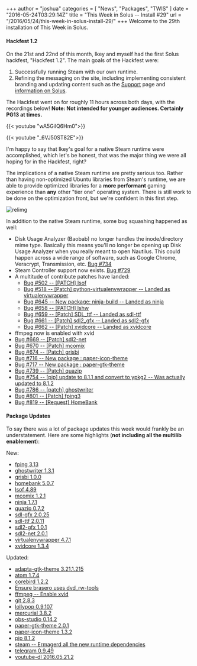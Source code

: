 +++
author = "joshua"
categories = [
"News",
"Packages",
"TWIS"
]
date =  "2016-05-24T03:29:14Z"
title = "This Week in Solus -- Install #29"
url = "/2016/05/24/this-week-in-solus-install-29/"
+++ 
Welcome to the 29th installation of This Week in Solus. 

#### Hackfest 1.2

On the 21st and 22nd of this month, Ikey and myself had the first Solus hackfest, "Hackfest 1.2". The main goals of the Hackfest were:

1. Successfully running Steam with our own runtime.
2. Refining the messaging on the site, including implementing consistent branding and updating content such as the [Support](https://solus-project.com/support/) page and 
 [information on Solus](https://solus-project.com/solus/).

The Hackfest went on for roughly 11 hours across both days, with the recordings below! **Note: Not intended for younger audiences. Certainly PG13 at times.**

{{< youtube "wA5GilQ6Hm0">}}

{{< youtube "_6VJ50ST82E">}}

I'm happy to say that Ikey's goal for a native Steam runtime were accomplished, which let's be honest, that was the major thing we were all hoping for in the Hackfest, right?

The implications of a native Steam runtime are pretty serious too. Rather than having non-optimized Ubuntu libraries from Steam's runtime, we are able to provide optimized libraries for a **more performant** gaming experience than **any** other 
"tier one" operating system. There is still work to be done on the optimization front, but we're confident in this first step.

![relimg](Screenshot-from-2016-05-23-00-46-16.png)

In addition to the native Steam runtime, some bug squashing happened as well:

- Disk Usage Analyzer (Baobab) no longer handles the inode/directory mime type. Basically this means you'll no longer be opening up Disk Usage Analyzer when you really meant to open Nautilus. This could happen across a wide range of software, such as 
Google Chrome, Veracrypt, Transmission, etc. [Bug #734](https://bugs.solus-project.com/show_bug.cgi?id=734)
- Steam Controller support now exists. [Bug #729](https://bugs.solus-project.com/show_bug.cgi?id=729)
- A multitude of contribute patches have landed: 
  - [Bug #502 -- [PATCH] lsof ](https://bugs.solus-project.com/show_bug.cgi?id=502)
  - [Bug #518 -- [Patch] python-virtualenvwrapper -- Landed as virtualenvwrapper](https://bugs.solus-project.com/show_bug.cgi?id=518)
  - [Bug #645 -- New package: ninja-build -- Landed as ninja](https://bugs.solus-project.com/show_bug.cgi?id=645)
  - [Bug #658 -- [PATCH] lshw](https://bugs.solus-project.com/show_bug.cgi?id=658)
  - [Bug #659 -- [Patch] SDL_ttf -- Landed as sdl-ttf](https://bugs.solus-project.com/show_bug.cgi?id=659)
  - [Bug #661 -- [Patch] sdl2_gfx -- Landed as sdl2-gfx](https://bugs.solus-project.com/show_bug.cgi?id=661)
  - [Bug #662 -- [Patch] xvidcore -- Landed as xvidcore](https://bugs.solus-project.com/show_bug.cgi?id=662) 
- ffmpeg now is enabled with xvid
- [Bug #669 -- [Patch] sdl2-net](https://bugs.solus-project.com/show_bug.cgi?id=669)
- [Bug #670 -- [Patch] mcomix](https://bugs.solus-project.com/show_bug.cgi?id=670)
- [Bug #674 -- [Patch] grisbi](https://bugs.solus-project.com/show_bug.cgi?id=674)
- [Bug #716 -- New package : paper-icon-theme](https://bugs.solus-project.com/show_bug.cgi?id=716)
- [Bug #717 -- New package : paper-gtk-theme ](https://bugs.solus-project.com/show_bug.cgi?id=717)
- [Bug #739 -- [Patch] quazip](https://bugs.solus-project.com/show_bug.cgi?id=739)
- [Bug #754 -- [pip] update to 8.1.1 and convert to ypkg2 -- Was actually updated to 8.1.2](https://bugs.solus-project.com/show_bug.cgi?id=754)
- [Bug #786 -- [patch] ghostwriter](https://bugs.solus-project.com/show_bug.cgi?id=786)
- [Bug #801 -- [Patch] fping3](https://bugs.solus-project.com/show_bug.cgi?id=801)
- [Bug #819 -- [Request] HomeBank](https://bugs.solus-project.com/show_bug.cgi?id=819)

#### Package Updates

To say there was a lot of package updates this week would frankly be an understatement. Here are some highlights (**not including all the multilib enablement**):

New:

- [fping 3.13](https://git.solus-project.com/packages/fping/commit/?id=17a0416b0fc915803c0569acd1bfe60925b3f267)
- [ghostwriter 1.3.1](https://git.solus-project.com/packages/ghostwriter/commit/?id=430b9f474a959515cc1d5a2dab5ff1b12d889912)
- [grisbi 1.0.0](https://git.solus-project.com/packages/grisbi/commit/?id=f77470c62c9d0895874cad30db076a5617b6c234)
- [homebank 5.0.7](https://git.solus-project.com/packages/homebank/commit/?id=3bcebdf00e0b38332f7a96386b90c3426047788f)
- [lsof 4.89](https://git.solus-project.com/packages/lsof/commit/?id=421d194f21eab52c3e5b2d6c1f0de7d6b1762dca)
- [mcomix 1.2.1](https://git.solus-project.com/packages/mcomix/commit/?id=b57c57057c403b6768b5a3e0593ac92c3fb5af14)
- [ninja 1.7.1](https://git.solus-project.com/packages/ninja/commit/?id=2666a796d40e577edc5b56796f96602588d692ad)
- [quazip 0.7.2](https://git.solus-project.com/packages/quazip/commit/?id=02866b89bb6e11652c869d08c008be84939388e3)
- [sdl-gfx 2.0.25](https://git.solus-project.com/packages/sdl-gfx/commit/?id=159e3c4340547f80b520cc07c17ec30b80ffbb2b)
- [sdl-ttf 2.0.11](https://git.solus-project.com/packages/sdl-ttf/commit/?id=a64e77c564b1730f4e7fd96561714d2fe96b76c2)
- [sdl2-gfx 1.0.1](https://git.solus-project.com/packages/sdl2-gfx/commit/?id=29c803a680e768bc3bbeac4556c3f55376c3794b)
- [sdl2-net 2.0.1](https://git.solus-project.com/packages/sdl2-net/commit/?id=88d58e9979e75fa53b6a8ce89d36ea14fb7f2419)
- [virtualenvwrapper 4.7.1](https://git.solus-project.com/packages/virtualenvwrapper/commit/?id=eac4f09d3b8593bd321d8f28db6dc23ba02999bf)
- [xvidcore 1.3.4](https://git.solus-project.com/packages/xvidcore/commit/?id=78e0a8482d776423a00e2f0de5c41fabe9203c25)

Updated:

- [adapta-gtk-theme 3.21.1.215](https://git.solus-project.com/packages/adapta-gtk-theme/commit/?id=100c9b766e669ca0bd000ef9cb945bdb5b6ef618)
- [atom 1.7.4](https://git.solus-project.com/packages/atom/commit/?id=99762ad21f75560292e330fd69e052c05a18f7e8)
- [corebird 1.2.2](https://git.solus-project.com/packages/corebird/commit/?id=7e043c196dcfc99ff798b3c3e8c2cc171a23a320)
- [Ensure brasero uses dvd_rw-tools](https://git.solus-project.com/packages/brasero/commit/?id=54334d4db19976748c2281d9b72844e9c27b9d9e)
- [ffmpeg -- Enable xvid](https://git.solus-project.com/packages/ffmpeg/commit/?id=27bba2b537f7bd8c006519f7f952579319dae1b1)
- [git 2.8.3](https://git.solus-project.com/packages/git/commit/?id=eb97d10276dba74102806c8add75764228850279)
- [lollypop 0.9.107](https://git.solus-project.com/packages/lollypop/commit/?id=9910402594823b34381c8072f782b49e0d0c9d7c)
- [mercurial 3.8.2](https://git.solus-project.com/packages/mercurial/commit/?id=b9e05b2049539f8b569e6bb3969a6b4e40976e8f)
- [obs-studio 0.14.2](https://git.solus-project.com/packages/obs-studio/commit/?id=fc8c3c966e469538f3261e16e4bd02da9aff51b9)
- [paper-gtk-theme 2.0.1](https://git.solus-project.com/packages/paper-gtk-theme/commit/?id=29790e3da558cedd8001598775f018d72d9863da)
- [paper-icon-theme 1.3.2](https://git.solus-project.com/packages/paper-icon-theme/commit/?id=5b9c47a15d603a64f62003e78e0c657d09e093f1)
- [pip 8.1.2](https://git.solus-project.com/packages/pip/commit/?id=f900c39e69c17a09aefbeb9f893bdf59a721778e)
- [steam -- Ermagerd all the new runtime dependencies](https://git.solus-project.com/packages/steam/commit/?id=c83990fe9996184471f3344671deacc927ffa12b)
- [telegram 0.9.49](https://git.solus-project.com/packages/telegram/commit/?id=5fca066915c75893471938f910e254202faa5d24)
- [youtube-dl 2016.05.21.2](https://git.solus-project.com/packages/youtube-dl/commit/?id=7329057541058ef8ac0b23cfa61fe68d5cea4a98)